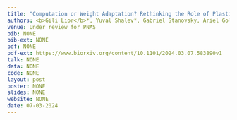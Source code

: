```yaml
---
title: "Computation or Weight Adaptation? Rethinking the Role of Plasticity in Learning"
authors: <b>Gili Lior</b>*, Yuval Shalev*, Gabriel Stanovsky, Ariel Goldstein
venue: Under review for PNAS
bib: NONE
bib-ext: NONE
pdf: NONE
pdf-ext: https://www.biorxiv.org/content/10.1101/2024.03.07.583890v1
talk: NONE
data: NONE
code: NONE
layout: post
poster: NONE
slides: NONE
website: NONE
date: 07-03-2024
---
```

